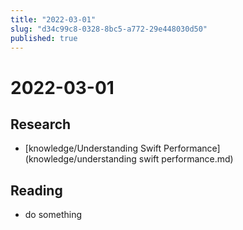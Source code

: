 ```yaml
---
title: "2022-03-01"
slug: "d34c99c8-0328-8bc5-a772-29e448030d50"
published: true
---
```


# 2022-03-01

## Research

- [knowledge/Understanding Swift Performance](knowledge/understanding swift performance.md)

## Reading

- do something